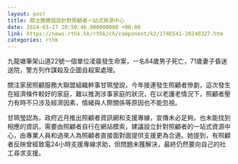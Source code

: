 ```yaml
---
layout: post
title: 關注團體倡設針對照顧者一站式資源中心
date: 2024-03-27 20:50:46.000000000 +08:00
link: https://news.rthk.hk/rthk/ch/component/k2/1746541-20240327.htm
categories: rthk
---
```


九龍塘筆架山道22號一個單位凌晨發生命案，一名84歲男子死亡，71歲妻子昏迷送院，警方列作謀殺及企圖自殺案處理。

關注家居照顧服務大聯盟組織幹事甘珮瑩說，今年接連發生照顧者慘劇，這次發生在經濟條件較好的家庭，難以推測涉事家庭的狀況，在以老護老情況下，照顧者壓力有時不只涉及經濟因素，情緒與人際關係等原因也不能忽視。

甘珮瑩認為，政府近月推出照顧者資訊網和支援專線，宣傳未必足夠，也未能找到相應的資訊，需要由照顧者自行在網站模索，建議設立針對照顧者的一站式資源中心，由專業人員和過來人為照顧者直接面對面提供支援更為合適。她提到，有照顧者反映曾經致電24小時支援專線求助，但問題未獲解決，最終仍然要向自己的社工尋求支援。
